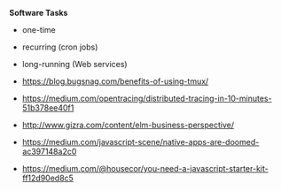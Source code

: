**Software Tasks**

- one-time
- recurring (cron jobs)
- long-running (Web services)

- https://blog.bugsnag.com/benefits-of-using-tmux/
- https://medium.com/opentracing/distributed-tracing-in-10-minutes-51b378ee40f1
- http://www.gizra.com/content/elm-business-perspective/
- https://medium.com/javascript-scene/native-apps-are-doomed-ac397148a2c0
- https://medium.com/@housecor/you-need-a-javascript-starter-kit-ff12d90ed8c5
